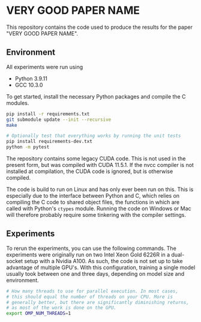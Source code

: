 # VERY GOOD PAPER NAME

This repository contains the code used to produce the results for the paper "VERY GOOD PAPER NAME".

## Environment

All experiments were run using

- Python 3.9.11
- GCC 10.3.0

To get started, install the necessary Python packages and compile the C modules.

```sh
pip install -r requirements.txt
git submodule update --init --recursive
make

# Optionally test that everything works by running the unit tests
pip install requirements-dev.txt
python -m pytest
```

The repository contains some legacy CUDA code.
This is not used in the present form, but was compiled with CUDA 11.5.1.
If the nvcc compiler is not installed at compilation, the CUDA code is ignored, but is otherwise compiled.

The code is build to run on Linux and has only ever been run on this.
This is especially due to the interface between Python and C, which relies on compiling the C code to shared object files, the functions in which are called with Python's `ctypes` module.
Running the code on Windows or Mac will therefore probably require some tinkering with the compiler settings.

## Experiments

To rerun the experiments, you can use the following commands.
The experiments were originally run on two Intel Xeon Gold 6226R in a dual-socket setup with a Nvidia A100.
As such, the code is not set up to take advantage of multiple GPU's.
With this configuration, training a single model usually took between one and three days, depending on model size and environment.

```sh
# How many threads to use for parallel execution. In most cases,
# this should equal the number of threads on your CPU. More is
# generally better, but there are significantly diminishing returns,
# as most of the work is done on the GPU.
export OMP_NUM_THREADS=1
```
